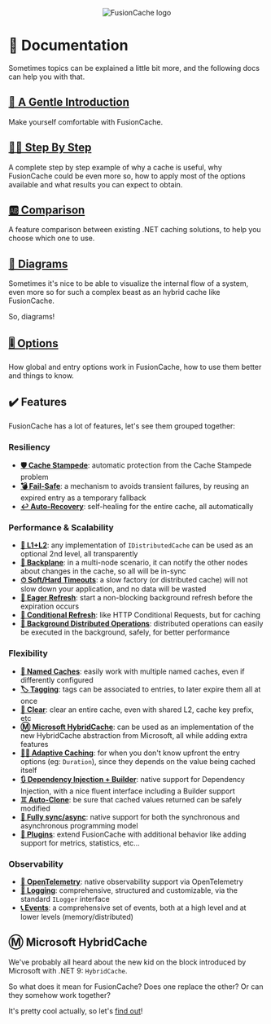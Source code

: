 ﻿<div align="center">

![FusionCache logo](logo-128x128.png)

</div>

# 📕 Documentation

Sometimes topics can be explained a little bit more, and the following docs can help you with that.

## [**🦄 A Gentle Introduction**](AGentleIntroduction.md)

Make yourself comfortable with FusionCache.

## [**👩‍🏫 Step By Step**](StepByStep.md)

A complete step by step example of why a cache is useful, why FusionCache could be even more so, how to apply most of the options available and what results you can expect to obtain.

## [**🆎 Comparison**](Comparison.md)

A feature comparison between existing .NET caching solutions, to  help you choose which one to use.

## [**🧬 Diagrams**](Diagrams.md)

Sometimes it's nice to be able to visualize the internal flow of a system, even more so for such a complex beast as an hybrid cache like FusionCache.

So, diagrams!

## [**🎚️ Options**](Options.md)

How global and entry options work in FusionCache, how to use them better and things to know.

## ✔️ Features

FusionCache has a lot of features, let's see them grouped together:

### Resiliency

- [**🛡️ Cache Stampede**](CacheStampede.md): automatic protection from the Cache Stampede problem
- [**💣 Fail-Safe**](FailSafe.md): a mechanism to avoids transient failures, by reusing an expired entry as a temporary fallback
- [**↩️ Auto-Recovery**](AutoRecovery.md): self-healing for the entire cache, all automatically

### Performance & Scalability

- [**🔀 L1+L2**](CacheLevels.md): any implementation of `IDistributedCache` can be used as an optional 2nd level, all transparently
- [**📢 Backplane**](Backplane.md): in a multi-node scenario, it can notify the other nodes about changes in the cache, so all will be in-sync
- [**⏱ Soft/Hard Timeouts**](Timeouts.md): a slow factory (or distributed cache) will not slow down your application, and no data will be wasted
- [**🦅 Eager Refresh**](EagerRefresh.md): start a non-blocking background refresh before the expiration occurs
- [**🔂 Conditional Refresh**](ConditionalRefresh.md): like HTTP Conditional Requests, but for caching
- [**🚀 Background Distributed Operations**](BackgroundDistributedOperations.md): distributed operations can easily be executed in the background, safely, for better performance

### Flexibility

- [**📛 Named Caches**](NamedCaches.md): easily work with multiple named caches, even if differently configured
- [**🏷️ Tagging**](Tagging.md): tags can be associated to entries, to later expire them all at once
- [**🧼 Clear**](Clear.md): clear an entire cache, even with shared L2, cache key prefix, etc
- [**Ⓜ️ Microsoft HybridCache**](MicrosoftHybridCache.md): can be used as an implementation of the new HybridCache abstraction from Microsoft, all while adding extra features
- [**🧙‍♂️ Adaptive Caching**](AdaptiveCaching.md): for when you don't know upfront the entry options (eg: `Duration`), since they depends on the value being cached itself
- [**🔃 Dependency Injection + Builder**](DependencyInjection.md): native support for Dependency Injection, with a nice fluent interface including a Builder support
- [**♊ Auto-Clone**](AutoClone.md): be sure that cached values returned can be safely modified
- [**💫 Fully sync/async**](CoreMethods.md): native support for both the synchronous and asynchronous programming model
- [**🧩 Plugins**](Plugins.md): extend FusionCache with additional behavior like adding support for metrics, statistics, etc...

### Observability

- [**🔭 OpenTelemetry**](OpenTelemetry.md): native observability support via OpenTelemetry
- [**📜 Logging**](Logging.md): comprehensive, structured and customizable, via the standard `ILogger` interface
- [**📞 Events**](Events.md): a comprehensive set of events, both at a high level and at lower levels (memory/distributed)

## Ⓜ️ Microsoft HybridCache

We've probably all heard about the new kid on the block introduced by Microsoft with .NET 9: `HybridCache`.

So what does it mean for FusionCache? Does one replace the other? Or can they somehow work together?

It's pretty cool actually, so let's [find out](MicrosoftHybridCache.md)!

